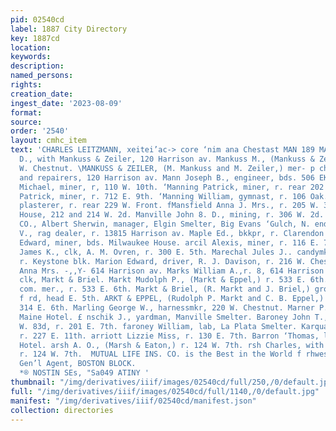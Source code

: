 ```yaml
---
pid: 02540cd
label: 1887 City Directory
key: 1887cd
location: 
keywords: 
description: 
named_persons: 
rights: 
creation_date: 
ingest_date: '2023-08-09'
format: 
source: 
order: '2540'
layout: cmhc_item
text: 'CHARLES LEITZMANN, xeitei’ac-> core ‘nim ana Chestast MAN 189 MAR  }Mankuss
  D., with Mankuss & Zeiler, 120 Harrison av. Mankuss M., (Mankuss & Zeiler,) r. 127
  W. Chestnut. \MANKUSS & ZEILER, (M. Mankuss and M. Zeiler,) mer- p chant tailors
  and repairers, 120 Harrison av. Mann Joseph B., engineer, bds. 506 EK. 2d. Manning
  Michael, miner, r, 110 W. 10th. ‘Manning Patrick, miner, r. rear 202 W. 8th. ‘Manning
  Patrick, miner, r. 712 E. 9th. ‘Manning William, gymnast, r. 106 Oak. ‘Mannix Patrick,
  plasterer, r. rear 229 W. Front. fMansfield Anna J. Mrs., r. 205 W. 3d. Mansion
  House, 212 and 214 W. 2d. Manville John 8. D., mining, r. 306 W. 2d. LAN VILLE SMELTING
  CO., Albert Sherwin, manager, Elgin Smelter, Big Evans ‘Gulch, N. end Hazel. Manzioni
  V., rag dealer, r. 13815 Harrison av. Maple Ed., bkkpr, r. Clarendon blk. March
  Edward, miner, bds. Milwaukee House. arcil Alexis, miner, r. 116 E. 7th. Marcussen
  James K., clk, A. M. Ovren, r. 300 E. 5th. Marechal Jules J.. candymkr, J. S. Virtue,
  r. Keystone blk. Marion Edward, driver, R. J. Davison, r. 216 W. Chestnut. A arks
  Anna Mrs. -,,Y- 614 Harrison av. Marks William A.,r. 8, 614 Harrison av. Markt Louis,
  clk, Markt & Briel. Markt Mudolph P., (Markt & Eppel,) r. 533 E. 6th. Mlarkt William,
  com. mer., r. 533 E. 6th. Markt & Briel, (R. Markt and J. Briel,) grocers, Strayhorse
  f rd, head E. 5th. ARKT & EPPEL, (Rudolph P. Markt and C. B. Eppel,) com. mers.,
  314 E. 6th. Marling George W., harnessmkr, 220 W. Chestnut. Marner P., miner, bds.
  Maine Hotel. £ nschik J., yardman, Manville Smelter. Baroney John T., tailor, 103
  W. 83d, r. 201 E. 7th. faroney William, lab, La Plata Smelter. Karquart Jacob, contractor,
  r. 227 E. 11th. arriott Lizzie Miss, r. 130 E. 7th. Barron ‘Thomas, lab, bds. Windsor
  Hotel. arsh A. O., (Marsh & Eaton,) r. 124 W. 7th. rsh Charles, with Marsh & Eaton,
  r. 124 W. 7th.  MUTUAL LIFE INS. CO. is the Best in the World f rhwestern NED STEEL,
  Gen’l Agent, BOSTON BLOCK.                                                                                                     WhaiaNd
  *® NOSTIN SEs, "Sa049 ATINY '
thumbnail: "/img/derivatives/iiif/images/02540cd/full/250,/0/default.jpg"
full: "/img/derivatives/iiif/images/02540cd/full/1140,/0/default.jpg"
manifest: "/img/derivatives/iiif/02540cd/manifest.json"
collection: directories
---
```

